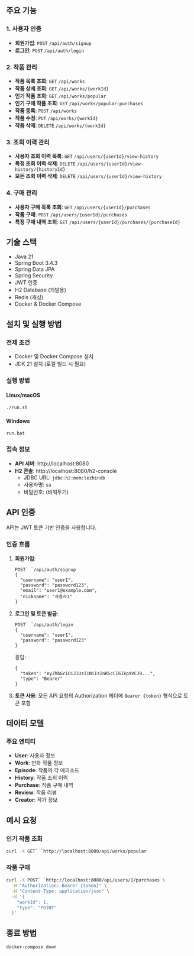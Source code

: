 
## 주요 기능

### 1. 사용자 인증

- **회원가입**: `POST` `/api/auth/signup`
- **로그인**: `POST` `/api/auth/login`

### 2. 작품 관리

- **작품 목록 조회**: `GET` `/api/works`
- **작품 상세 조회**: `GET` `/api/works/{workId}`
- **인기 작품 조회**: `GET` `/api/works/popular`
- **인기 구매 작품 조회**: `GET` `/api/works/popular-purchases`
- **작품 등록**: `POST` `/api/works`
- **작품 수정**: `PUT` `/api/works/{workId}`
- **작품 삭제**: `DELETE` `/api/works/{workId}`

### 3. 조회 이력 관리

- **사용자 조회 이력 목록**: `GET` `/api/users/{userId}/view-history`
- **특정 조회 이력 삭제**: `DELETE` `/api/users/{userId}/view-history/{historyId}`
- **모든 조회 이력 삭제**: `DELETE` `/api/users/{userId}/view-history`

### 4. 구매 관리

- **사용자 구매 목록 조회**: `GET` `/api/users/{userId}/purchases`
- **작품 구매**: `POST` `/api/users/{userId}/purchases`
- **특정 구매 내역 조회**: `GET` `/api/users/{userId}/purchases/{purchaseId}`

## 기술 스택

- Java 21
- Spring Boot 3.4.3
- Spring Data JPA
- Spring Security
- JWT 인증
- H2 Database (개발용)
- Redis (캐싱)
- Docker & Docker Compose

## 설치 및 실행 방법

### 전제 조건

- Docker 및 Docker Compose 설치
- JDK 21 설치 (로컬 빌드 시 필요)

### 실행 방법

#### Linux/macOS

```bash
./run.sh
```

#### Windows

```
run.bat
```

### 접속 정보

- **API 서버**: http://localhost:8080
- **H2 콘솔**: http://localhost:8080/h2-console
  - JDBC URL: `jdbc:h2:mem:lezhindb`
  - 사용자명: `sa`
  - 비밀번호: (비워두기)

## API 인증

API는 JWT 토큰 기반 인증을 사용합니다.

### 인증 흐름

1. **회원가입**:
   ```
   POST` `/api/auth/signup
   {
     "username": "user1",
     "password": "password123",
     "email": "user1@example.com",
     "nickname": "사용자1"
   }
   ```

2. **로그인 및 토큰 발급**:
   ```
   POST` `/api/auth/login
   {
     "username": "user1",
     "password": "password123"
   }
   ```

   응답:
   ```
   {
     "token": "eyJhbGciOiJIUzI1NiIsInR5cCI6IkpXVCJ9...",
     "type": "Bearer"
   }
   ```

3. **토큰 사용**: 모든 API 요청의 Authorization 헤더에 `Bearer {token}` 형식으로 토큰 포함

## 데이터 모델

### 주요 엔티티

- **User**: 사용자 정보
- **Work**: 만화 작품 정보
- **Episode**: 작품의 각 에피소드
- **History**: 작품 조회 이력
- **Purchase**: 작품 구매 내역
- **Review**: 작품 리뷰
- **Creator**: 작가 정보

## 예시 요청

### 인기 작품 조회

```bash
curl -X GET` `http://localhost:8080/api/works/popular
```

### 작품 구매

```bash
curl -X POST` `http://localhost:8080/api/users/1/purchases \
  -H "Authorization: Bearer {token}" \
  -H "Content-Type: application/json" \
  -d '{
    "workId": 1,
    "type": "POINT"
  }'
```

## 종료 방법

```bash
docker-compose down
```
